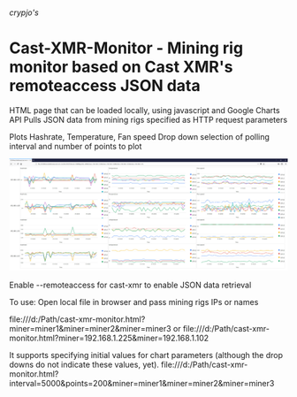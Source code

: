 ###### crypjo's 
# Cast-XMR-Monitor - Mining rig monitor based on Cast XMR's remoteaccess JSON data

HTML page that can be loaded locally, using javascript and Google Charts API
Pulls JSON data from mining rigs specified as HTTP request parameters

Plots Hashrate, Temperature, Fan speed
Drop down selection of polling interval and number of points to plot

<img src="https://github.com/crypjo/cast-xmr-monitor/blob/master/cast-xmr-monitor.png" width="600">

Enable --remoteaccess for cast-xmr to enable JSON data retrieval

To use:
Open local file in browser and pass mining rigs IPs or names

file:///d:/Path/cast-xmr-monitor.html?miner=miner1&miner=miner2&miner=miner3
or
file:///d:/Path/cast-xmr-monitor.html?miner=192.168.1.225&miner=192.168.1.102

It supports specifying initial values for chart parameters (although the drop downs do not indicate these values, yet).
file:///d:/Path/cast-xmr-monitor.html?interval=5000&points=200&miner=miner1&miner=miner2&miner=miner3
